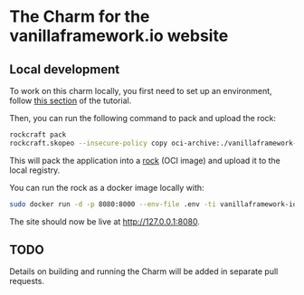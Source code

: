 # The Charm for the vanillaframework.io website

## Local development

To work on this charm locally, you first need to set up an environment, follow [this section](https://juju.is/docs/sdk/write-your-first-kubernetes-charm-for-a-flask-app#heading--set-things-up) of the tutorial.

Then, you can run the following command to pack and upload the rock:

```bash
rockcraft pack
rockcraft.skopeo --insecure-policy copy oci-archive:./vanillaframework-io_0.1_amd64.rock docker-daemon:vanillaframework-io:latest
```

This will pack the application into a [rock](https://documentation.ubuntu.com/rockcraft/en/latest/explanation/rocks/) (OCI image) and upload it to the local registry.

You can run the rock as a docker image locally with:

```bash
sudo docker run -d -p 8080:8000 --env-file .env -ti vanillaframework-io:latest
```

The site should now be live at http://127.0.0.1:8080.

## TODO

Details on building and running the Charm will be added in separate pull requests.
